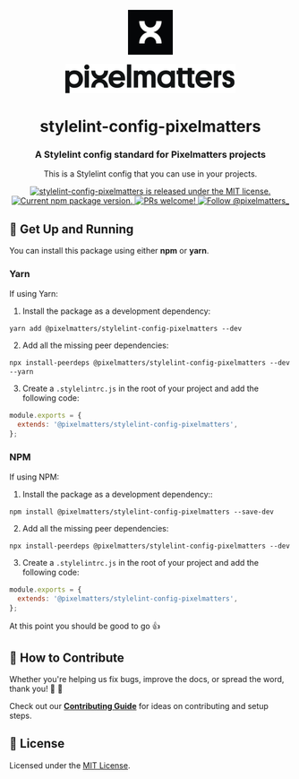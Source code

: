 <p align="center">
    <img width="80" src="./img/pixelmatters-logo.jpeg" />
</p>

<p align="center">
    <img src="./img/pixelmatters-name.svg" />
</p>

<h1 align="center">
  stylelint-config-pixelmatters
</h1>

<h3 align="center">
  A Stylelint config standard for Pixelmatters projects
</h3>

<p align="center">
This is a Stylelint config that you can use in your projects.
</p>

<p align="center">
  <a href="https://github.com/Pixelmatters/stylelint-config-pixelmatters/blob/master/LICENSE">
    <img src="https://img.shields.io/badge/license-MIT-blue.svg" alt="stylelint-config-pixelmatters is released under the MIT license." />
  </a>
  <a href="https://www.npmjs.com/package/@pixelmatters/stylelint-config-pixelmatters">
    <img src="https://img.shields.io/npm/v/@pixelmatters/stylelint-config-pixelmatters.svg" alt="Current npm package version." />
  </a>
  <a href="https://github.com/Pixelmatters/stylelint-config-pixelmatters/blob/master/CONTRIBUTING.md">
    <img src="https://img.shields.io/badge/PRs-welcome-brightgreen.svg" alt="PRs welcome!" />
  </a>
  <a href="https://twitter.com/intent/follow?screen_name=pixelmatters_">
    <img src="https://img.shields.io/twitter/follow/pixelmatters_.svg?label=Follow%20@pixelmatters_" alt="Follow @pixelmatters_" />
  </a>
</p>

## 🚀 Get Up and Running

You can install this package using either **npm** or **yarn**.

### **Yarn**

If using Yarn:

1. Install the package as a development dependency:

```shell
yarn add @pixelmatters/stylelint-config-pixelmatters --dev
```

2. Add all the missing peer dependencies:

```shell
npx install-peerdeps @pixelmatters/stylelint-config-pixelmatters --dev --yarn
```

3. Create a `.stylelintrc.js` in the root of your project and add the following code:

```js
module.exports = {
  extends: '@pixelmatters/stylelint-config-pixelmatters',
};
```

### **NPM**

If using NPM:

1. Install the package as a development dependency::

```shell
npm install @pixelmatters/stylelint-config-pixelmatters --save-dev
```

2. Add all the missing peer dependencies:

```shell
npx install-peerdeps @pixelmatters/stylelint-config-pixelmatters --dev
```

3. Create a `.stylelintrc.js` in the root of your project and add the following code:

```js
module.exports = {
  extends: '@pixelmatters/stylelint-config-pixelmatters',
};
```

At this point you should be good to go 👍

## 🤝 How to Contribute

Whether you're helping us fix bugs, improve the docs, or spread the word, thank you! 💪 🧡

Check out our [**Contributing Guide**](https://github.com/Pixelmatters/stylelint-config-pixelmatters/blob/master/CONTRIBUTING.md) for ideas on contributing and setup steps.

## :memo: License

Licensed under the [MIT License](./LICENSE).
